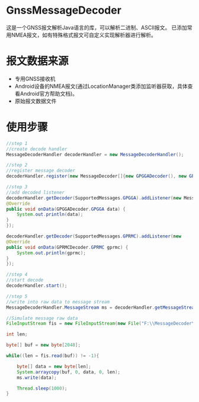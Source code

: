 # GnssMessageDecoder
这是一个GNSS报文解析Java语言的库，可以解析二进制、ASCII报文。
已添加常用NMEA报文，如有特殊格式报文可自定义实现解析器进行解析。
# 报文数据来源
* 专用GNSS接收机
* Android设备的NMEA报文(通过LocationManager类添加监听器获取，具体查看Android官方帮助文档)。
* 原始报文数据文件

# 使用步骤
```java
//step 1
//create decode handler
MessageDecoderHandler decoderHandler = new MessageDecoderHandler();

//step 2
//register message decoder
decoderHandler.register(new MessageDecoder[]{new GPGGADecoder(), new GPRMCDecoder()});

//step 3
//add decoded listener
decoderHandler.getDecoder(SupportedMessages.GPGGA).addListener(new MessageDecoder.MessageListener<GPGGADecoder.GPGGA>() {
@Override
public void onData(GPGGADecoder.GPGGA data) {
	System.out.println(data);
}
});

decoderHandler.getDecoder(SupportedMessages.GPRMC).addListener(new 		  MessageDecoder.MessageListener<GPRMCDecoder.GPRMC>() {
@Override
public void onData(GPRMCDecoder.GPRMC gprmc) {
	System.out.println(gprmc);
}
});

//step 4
//start decode
decoderHandler.start();

//step 5
//write into raw data to message stream
MessageDecoderHandler.MessageStream ms = decoderHandler.getMessageStream();

//Simulate message raw data
FileInputStream fis = new FileInputStream(new File("F:\\MessageDecoder\\gga_rmc.cnb"));

int len;

byte[] buf = new byte[2048];

while((len = fis.read(buf)) != -1){

	byte[] data = new byte[len];
	System.arraycopy(buf, 0, data, 0, len);
	ms.write(data);

	Thread.sleep(1000);
}
```
